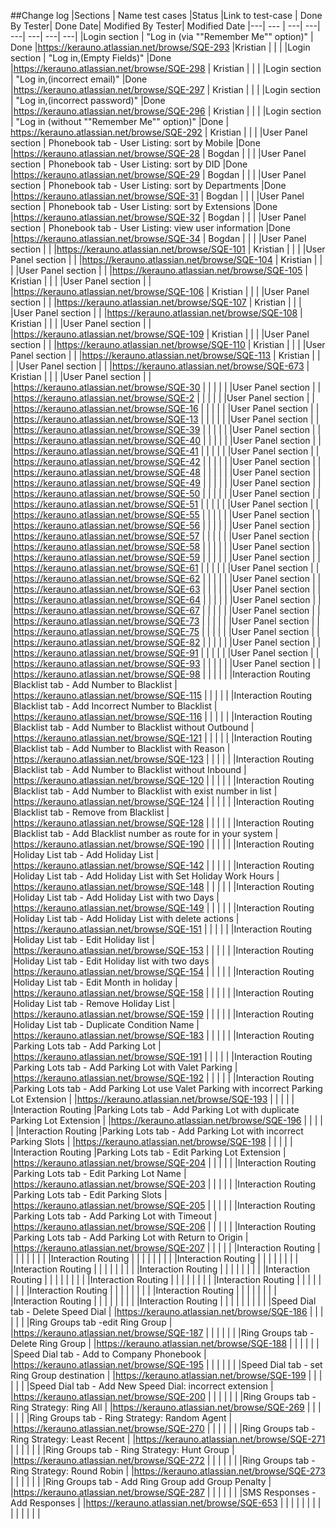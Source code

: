 ##Change log
|Sections | Name test cases |Status |Link to test-case | Done By Tester| Done Date| Modified By Tester| Modified Date 
|---| --- | ---| ---| ---| ---| ---| ---| 
|Login section | "Log in (via ""Remember Me"" option)" | Done |https://kerauno.atlassian.net/browse/SQE-293 |Kristian | | | 
|Login section | "Log in,(Empty Fields)" |Done |https://kerauno.atlassian.net/browse/SQE-298 | Kristian | | | 
|Login section | "Log in,(incorrect email)" |Done |https://kerauno.atlassian.net/browse/SQE-297 | Kristian | | | 
|Login section | "Log in,(incorrect password)" |Done |https://kerauno.atlassian.net/browse/SQE-296 | Kristian | | | 
|Login section | "Log in (without ""Remember Me"" option)" |Done | https://kerauno.atlassian.net/browse/SQE-292 | Kristian | | | 
|User Panel section | Phonebook tab - User Listing: sort by Mobile |Done |https://kerauno.atlassian.net/browse/SQE-28 | Bogdan | | | 
|User Panel section | Phonebook tab - User Listing: sort by DID |Done |https://kerauno.atlassian.net/browse/SQE-29 | Bogdan | | | 
|User Panel section | Phonebook tab - User Listing: sort by Departments |Done |https://kerauno.atlassian.net/browse/SQE-31 | Bogdan | | | 
|User Panel section | Phonebook tab - User Listing: sort by Extensions |Done |https://kerauno.atlassian.net/browse/SQE-32 | Bogdan | | | 
|User Panel section | Phonebook tab - User Listing: view user information |Done |https://kerauno.atlassian.net/browse/SQE-34 | Bogdan | | | 
|User Panel section | | |https://kerauno.atlassian.net/browse/SQE-101 | Kristian | | | 
|User Panel section | | |https://kerauno.atlassian.net/browse/SQE-104 | Kristian | | | 
|User Panel section | | |https://kerauno.atlassian.net/browse/SQE-105 | Kristian | | | 
|User Panel section | | |https://kerauno.atlassian.net/browse/SQE-106 | Kristian | | | 
|User Panel section | | |https://kerauno.atlassian.net/browse/SQE-107 | Kristian | | | 
|User Panel section | | |https://kerauno.atlassian.net/browse/SQE-108 | Kristian | | | 
|User Panel section | | |https://kerauno.atlassian.net/browse/SQE-109 | Kristian | | | 
|User Panel section | | |https://kerauno.atlassian.net/browse/SQE-110 | Kristian | | | 
|User Panel section | | |https://kerauno.atlassian.net/browse/SQE-113 | Kristian | | | 
|User Panel section | | |https://kerauno.atlassian.net/browse/SQE-673 | Kristian | | | 
|User Panel section | | |https://kerauno.atlassian.net/browse/SQE-30 | | | | | 
|User Panel section | | |https://kerauno.atlassian.net/browse/SQE-2 | | | | | 
|User Panel section | | |https://kerauno.atlassian.net/browse/SQE-16 | | | | | 
|User Panel section | | |https://kerauno.atlassian.net/browse/SQE-13 | | | | | 
|User Panel section | | |https://kerauno.atlassian.net/browse/SQE-39 | | | | | 
|User Panel section | | |https://kerauno.atlassian.net/browse/SQE-40 | | | | | 
|User Panel section | | |https://kerauno.atlassian.net/browse/SQE-41 | | | | | 
|User Panel section | | |https://kerauno.atlassian.net/browse/SQE-42 | | | | | 
|User Panel section | | |https://kerauno.atlassian.net/browse/SQE-48 | | | | | 
|User Panel section | | |https://kerauno.atlassian.net/browse/SQE-49 | | | | | 
|User Panel section | | |https://kerauno.atlassian.net/browse/SQE-50 | | | | | 
|User Panel section | | |https://kerauno.atlassian.net/browse/SQE-51 | | | | | 
|User Panel section | | |https://kerauno.atlassian.net/browse/SQE-55 | | | | | 
|User Panel section | | |https://kerauno.atlassian.net/browse/SQE-56 | | | | | 
|User Panel section | | |https://kerauno.atlassian.net/browse/SQE-57 | | | | | 
|User Panel section | | |https://kerauno.atlassian.net/browse/SQE-58 | | | | | 
|User Panel section | | |https://kerauno.atlassian.net/browse/SQE-59 | | | | | 
|User Panel section | | |https://kerauno.atlassian.net/browse/SQE-61 | | | | | 
|User Panel section | | |https://kerauno.atlassian.net/browse/SQE-62 | | | | | 
|User Panel section | | |https://kerauno.atlassian.net/browse/SQE-63 | | | | | 
|User Panel section | | |https://kerauno.atlassian.net/browse/SQE-64 | | | | | 
|User Panel section | | |https://kerauno.atlassian.net/browse/SQE-67 | | | | | 
|User Panel section | | |https://kerauno.atlassian.net/browse/SQE-73 | | | | | 
|User Panel section | | |https://kerauno.atlassian.net/browse/SQE-75 | | | | | 
|User Panel section | | |https://kerauno.atlassian.net/browse/SQE-82 | | | | | 
|User Panel section | | |https://kerauno.atlassian.net/browse/SQE-91 | | | | | 
|User Panel section | | |https://kerauno.atlassian.net/browse/SQE-93 | | | | | 
|User Panel section | | |https://kerauno.atlassian.net/browse/SQE-98 | | | | | 
|Interaction Routing |Blacklist tab - Add Number to Blacklist | |https://kerauno.atlassian.net/browse/SQE-115 | | | | |
|Interaction Routing |Blacklist tab - Add Incorrect Number to Blacklist | |https://kerauno.atlassian.net/browse/SQE-116 | | | | |
|Interaction Routing |Blacklist tab - Add Number to Blacklist without Outbound | |https://kerauno.atlassian.net/browse/SQE-121 | | | | |
|Interaction Routing |Blacklist tab - Add Number to Blacklist with Reason | |https://kerauno.atlassian.net/browse/SQE-123 | | | | |
|Interaction Routing |Blacklist tab - Add Number to Blacklist without Inbound | |https://kerauno.atlassian.net/browse/SQE-120 | | | | |
|Interaction Routing |Blacklist tab - Add Number to Blacklist with exist number in list | |https://kerauno.atlassian.net/browse/SQE-124 | | | | |
|Interaction Routing |Blacklist tab - Remove from Blacklist | |https://kerauno.atlassian.net/browse/SQE-128 | | | | |
|Interaction Routing |Blacklist tab - Add Blacklist number as route for in your system | |https://kerauno.atlassian.net/browse/SQE-190 | | | | |
|Interaction Routing |Holiday List tab - Add Holiday List | |https://kerauno.atlassian.net/browse/SQE-142 | | | | |
|Interaction Routing |Holiday List tab - Add Holiday List with Set Holiday Work Hours | |https://kerauno.atlassian.net/browse/SQE-148 | | | | |
|Interaction Routing |Holiday List tab - Add Holiday List with two Days | |https://kerauno.atlassian.net/browse/SQE-149 | | | | |
|Interaction Routing |Holiday List tab - Add Holiday List with delete actions | |https://kerauno.atlassian.net/browse/SQE-151 | | | | |
|Interaction Routing |Holiday List tab - Edit Holiday list | |https://kerauno.atlassian.net/browse/SQE-153 | | | | |
|Interaction Routing |Holiday List tab - Edit Holiday list with two days | |https://kerauno.atlassian.net/browse/SQE-154 | | | | |
|Interaction Routing |Holiday List tab - Edit Month in holiday  | |https://kerauno.atlassian.net/browse/SQE-158 | | | | |
|Interaction Routing |Holiday List tab - Remove Holiday List | |https://kerauno.atlassian.net/browse/SQE-159 | | | | |
|Interaction Routing |Holiday List tab - Duplicate Condition Name | |https://kerauno.atlassian.net/browse/SQE-183 | | | | |
|Interaction Routing |Parking Lots tab - Add Parking Lot | |https://kerauno.atlassian.net/browse/SQE-191 | | | | |
|Interaction Routing |Parking Lots tab - Add Parking Lot with Valet Parking | |https://kerauno.atlassian.net/browse/SQE-192 | | | | |
|Interaction Routing |Parking Lots tab - Add Parking Lot use Valet Parking with incorrect  Parking Lot Extension | |https://kerauno.atlassian.net/browse/SQE-193 | | | | |
|Interaction Routing |Parking Lots tab - Add Parking Lot with duplicate Parking Lot Extension | |https://kerauno.atlassian.net/browse/SQE-196 | | | | |
|Interaction Routing |Parking Lots tab - Add Parking Lot with incorrect Parking Slots | |https://kerauno.atlassian.net/browse/SQE-198 | | | | |
|Interaction Routing |Parking Lots tab - Edit Parking Lot Extension | |https://kerauno.atlassian.net/browse/SQE-204 | | | | |
|Interaction Routing |Parking Lots tab - Edit Parking Lot Name | |https://kerauno.atlassian.net/browse/SQE-203 | | | | |
|Interaction Routing |Parking Lots tab - Edit Parking Slots | |https://kerauno.atlassian.net/browse/SQE-205 | | | | |
|Interaction Routing |Parking Lots tab - Add Parking Lot with Timeout | |https://kerauno.atlassian.net/browse/SQE-206 | | | | |
|Interaction Routing |Parking Lots tab - Add Parking Lot with Return to Origin | |https://kerauno.atlassian.net/browse/SQE-207 | | | | |
|Interaction Routing | | | | | | | |
|Interaction Routing | | | | | | | |
|Interaction Routing | | | | | | | |
|Interaction Routing | | | | | | | |
|Interaction Routing | | | | | | | |
|Interaction Routing | | | | | | | |
|Interaction Routing | | | | | | | |
|Interaction Routing | | | | | | | |
|Interaction Routing | | | | | | | |
|Interaction Routing | | | | | | | |
|Interaction Routing | | | | | | | |
|Interaction Routing | | | | | | | |
| |Speed Dial tab - Delete Speed Dial | |https://kerauno.atlassian.net/browse/SQE-186 | | | | |
| |Ring Groups tab -edit Ring Group | |https://kerauno.atlassian.net/browse/SQE-187 | | | | |
| |Ring Groups tab - Delete Ring Group | |https://kerauno.atlassian.net/browse/SQE-188 | | | | |
| |Speed Dial tab - Add to Company Phonebook | |https://kerauno.atlassian.net/browse/SQE-195 | | | | |
| |Speed Dial tab - set Ring Group destination | |https://kerauno.atlassian.net/browse/SQE-199 | | | | |
| |Speed Dial tab - Add New Speed Dial: incorrect extension | |https://kerauno.atlassian.net/browse/SQE-200 | | | | |
| |Ring Groups tab - Ring Strategy: Ring All | |https://kerauno.atlassian.net/browse/SQE-269 | | | | |
| |Ring Groups tab - Ring Strategy: Random Agent | |https://kerauno.atlassian.net/browse/SQE-270 | | | | |
| |Ring Groups tab - Ring Strategy: Least Recent | |https://kerauno.atlassian.net/browse/SQE-271 | | | | |
| |Ring Groups tab - Ring Strategy: Hunt Group | |https://kerauno.atlassian.net/browse/SQE-272 | | | | |
| |Ring Groups tab - Ring Strategy: Round Robin | |https://kerauno.atlassian.net/browse/SQE-273 | | | | |
| |Ring Groups tab - Add Ring Group add Group Penalty | |https://kerauno.atlassian.net/browse/SQE-287 | | | | |
| |SMS Responses - Add Responses  | |https://kerauno.atlassian.net/browse/SQE-653 | | | | |
| | | | | | | | |



